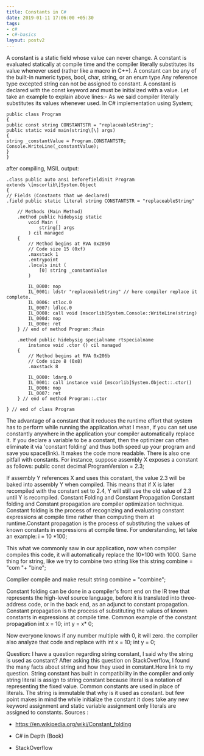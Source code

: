 ```yaml
---
title: Constants in C#
date: 2019-01-11 17:06:00 +05:30
tags:
- c#
- c#-basics
layout: postv2
---
```


A constant is a static field whose value can never change. A constant is evaluated statically at compile time and the compiler literally substitutes its value whenever used (rather like a macro in C\+\+). A constant can be any of the built-in numeric types, bool, char, string, or an enum type.Any reference type excepted string can not be assigned to constant. A constant is declared with the const keyword and must be initialized with a value. Let take an example to explain above lines:-
As we said compiler literally substitutes its values whenever used.
In C# implementation
using System;
```
public class Program
{
public const string CONSTANTSTR = "replaceableString";
public static void main(string\[\] args)
{
string _constantValue = Program.CONSTANTSTR;
Console.WriteLine(_constantValue);
}
}
```
after compiling, MSIL output:
```
.class public auto ansi beforefieldinit Program
extends \[mscorlib\]System.Object
{
// Fields (Constants that we declared)
.field public static literal string CONSTANTSTR = "replaceableString"

    // Methods (Main Method)
    .method public hidebysig static 
        void Main (
            string[] args
        ) cil managed 
    {
        // Method begins at RVA 0x2050
        // Code size 15 (0xf)
        .maxstack 1
        .entrypoint
        .locals init (
            [0] string _constantValue
        )
    
        IL_0000: nop
        IL_0001: ldstr "replaceableString" // here compiler replace it complete.
        IL_0006: stloc.0
        IL_0007: ldloc.0
        IL_0008: call void [mscorlib]System.Console::WriteLine(string)
        IL_000d: nop
        IL_000e: ret
    } // end of method Program::Main
    
    .method public hidebysig specialname rtspecialname 
        instance void .ctor () cil managed 
    {
        // Method begins at RVA 0x206b
        // Code size 8 (0x8)
        .maxstack 8
    
        IL_0000: ldarg.0
        IL_0001: call instance void [mscorlib]System.Object::.ctor()
        IL_0006: nop
        IL_0007: ret
    } // end of method Program::.ctor

} // end of class Program
```
The advantage of a constant that it reduces the runtime effort that system has to perform while running the application.what I mean, if you can set use constantly anywhere in the application your compiler automatically replace it. If you declare a variable to be a constant, then the optimizer can often eliminate it via 'constant folding' and thus both speed up your program and save you space(link). It makes the code more readable.
There is also one pitfall with constants. For instance, suppose assembly X exposes a constant as follows:
public const decimal ProgramVersion = 2.3;

If assembly Y references X and uses this constant, the value 2.3 will be baked into assembly Y when compiled. This means that if X is later recompiled with the constant set to 2.4, Y will still use the old value of 2.3 until Y is recompiled.
Constant Folding and Constant Propagation
Constant folding and Constant propagation are compiler optimization technique. Constant folding is the process of recognizing and evaluating constant expressions at compile time rather than computing them at runtime.Constant propagation is the process of substituting the values of known constants in expressions at compile time.
For understanding, let take an example:
i = 10 \*100;

This what we commonly saw in our application, now when compiler compiles this code, it will automatically replace the 10\*100 with 1000.
Same thing for string, like we try to combine two string like this
string combine = "com "\+ "bine";

Complier compile and make result
string combine = "combine";

Constant folding can be done in a compiler's front end on the IR tree that represents the high-level source language, before it is translated into three-address code, or in the back end, as an adjunct to constant propagation.
Constant propagation is the process of substituting the values of known constants in expressions at compile time.
Common example of the constant propagation
int x = 10;
int y = x\* 0;

Now everyone knows if any number multiple with 0, it will zero. the compiler also analyze that code and replace with
int x = 10;
int y = 0;

Question:
I have a  question regarding string constant, I said why the string is used as constant?
After asking this question on StackOverflow, I found the many facts about string and how they used in constant.Here link to my question. String constant has built in compatibility in the compiler and only string literal is assign to string constant because literal is a notation of representing the fixed value. Common constants are used in place of literals. The string is immutable that why is it used as constant. but few point makes in mind the while initialize the constant it does take any new keyword assignment and static variable assignment only literals are assigned to constants.
Sources :

* https://en.wikipedia.org/wiki/Constant_folding

* C# in Depth (Book)

* StackOverflow